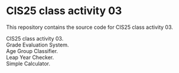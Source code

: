 # CIS25 class activity 03

This repository contains the source code for CIS25 class activity 03.

CIS25 class activity 03.  
Grade Evaluation System.  
Age Group Classifier.  
Leap Year Checker.  
Simple Calculator.